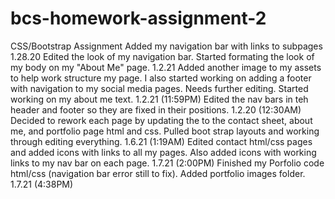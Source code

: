 # bcs-homework-assignment-2
CSS/Bootstrap Assignment
Added my navigation bar with links to subpages 1.28.20
Edited the look of my navigation bar. Started formating the look of my body on my "About Me" page. 1.2.21
Added another image to my assets to help work structure my page. I also started working on adding a footer with navigation to my social media pages. Needs further editing. Started working on my about me text. 1.2.21 (11:59PM)
Edited the nav bars in teh header and footer so they are fixed in their positions. 1.2.20 (12:30AM)
Decided to rework each page by updating the to the contact sheet, about me, and portfolio page html and css. Pulled boot strap layouts and working through editing everything. 1.6.21 (1:19AM)
Edited contact html/css pages and added icons with links to all my pages. Also added icons with working links to my nav bar on each page. 1.7.21 (2:00PM)
Finished my Porfolio code html/css (navigation bar error still to fix). Added portfolio images folder. 1.7.21 (4:38PM)